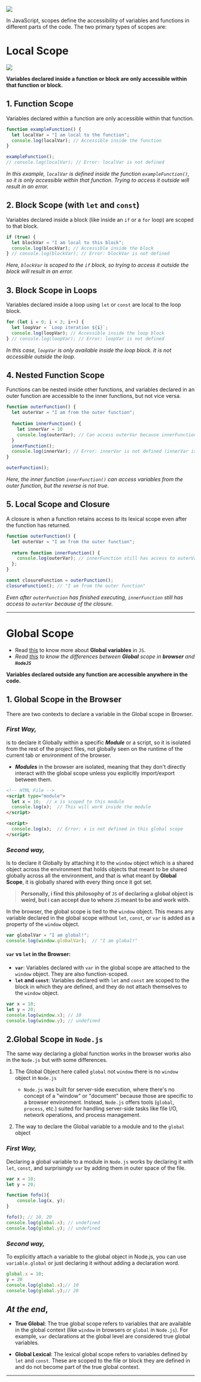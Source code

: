 
![](../../photos/Basics/Scopes.png)

In JavaScript, scopes define the accessibility of variables and functions in different parts of the code. The two primary types of scopes are:

# Local Scope

![](../../photos/Basics/LocalScope.png)

**Variables declared inside a function or block are only accessible within that function or block.**

## 1. **Function Scope**

Variables declared within a function are only accessible within that function.
```js
function exampleFunction() {
  let localVar = "I am local to the function";
  console.log(localVar); // Accessible inside the function
}

exampleFunction();
// console.log(localVar); // Error: localVar is not defined
```
*In this example, `localVar` is defined inside the function `exampleFunction()`, so it is only accessible within that function. Trying to access it outside will result in an error.*

## 2. **Block Scope (with `let` and `const`)**

Variables declared inside a block (like inside an `if` or a `for` loop) are scoped to that block.
```js
if (true) {
  let blockVar = "I am local to this block";
  console.log(blockVar); // Accessible inside the block
} // console.log(blockVar); // Error: blockVar is not defined
```
*Here, `blockVar` is scoped to the `if` block, so trying to access it outside the block will result in an error.*

## 3. **Block Scope in Loops**

Variables declared inside a loop using `let` or `const` are local to the loop block.
```js
for (let i = 0; i < 3; i++) {
  let loopVar = `Loop iteration ${i}`;
  console.log(loopVar); // Accessible inside the loop block
} // console.log(loopVar); // Error: loopVar is not defined
```
*In this case, `loopVar` is only available inside the loop block. It is not accessible outside the loop.*

## 4. **Nested Function Scope**

Functions can be nested inside other functions, and variables declared in an outer function are accessible to the inner functions, but not vice versa.
```js
function outerFunction() {
  let outerVar = "I am from the outer function";
  
  function innerFunction() {
    let innerVar = 10
    console.log(outerVar); // Can access outerVar because innerFunction is inside outerFunction
  }
  innerFunction();
  console.log(innerVar); // Error: innerVar is not defined (innerVar is only accessible inside innerFunction)
}

outerFunction();
```
*Here, the inner function `innerFunction()` can access variables from the outer function, but the reverse is not true.*

## 5. **Local Scope and Closure**

A closure is when a function retains access to its lexical scope even after the function has returned.
```js
function outerFunction() {
  let outerVar = "I am from the outer function";
  
  return function innerFunction() {
    console.log(outerVar); // innerFunction still has access to outerVar
  };
}

const closureFunction = outerFunction();
closureFunction(); // "I am from the outer function"
```
*Even after `outerFunction` has finished executing, `innerFunction` still has access to `outerVar` because of the closure.*

___

# **Global Scope**

- Read [this](https://flexiple.com/javascript/global-variables) to know more about **Global variables** in `JS`.
- *Read [this](https://dev.to/rahulvijayvergiya/nodejs-vs-browser-understanding-the-global-scope-battle-39al) to know the differences between **Global** scope in **browser** and **`NodeJS`***

**Variables declared outside any function are accessible anywhere in the code.**

## 1. Global Scope in the Browser

There are two contexts to declare a variable in the Global scope in Browser.

### ***First Way**,* 
is to declare it Globally within a specific ***Module*** or a script, so it is isolated from the rest of the project files, not globally seen on the runtime of the current tab or environment of the browser.
- ***Modules*** in the browser are isolated, meaning that they don't directly interact with the global scope unless you explicitly import/export between them.

```html
<!-- HTML File -->
<script type="module">
  let x = 10;  // x is scoped to this module
  console.log(x);  // This will work inside the module
</script>

<script>
  console.log(x);  // Error: x is not defined in this global scope
</script>
```

### ***Second way**,*
Is to declare it Globally by attaching it to the `window` object which is a shared object across the environment that holds objects that meant to be shared globally across all the environment, and that is what meant by **Global Scope**, it is globally shared with every thing once it got set.  

> __Personally, i find this philosophy of `JS` of declaring a global object is weird, but i can accept due to where `JS` meant to be and work with.__

In the browser, the global scope is tied to the `window` object. This means any variable declared in the global scope without `let`, `const`, or `var` is added as a property of the `window` object.
```js
var globalVar = "I am global!";
console.log(window.globalVar);  // "I am global!"
```

#### `var` vs `let` in the Browser:

- **`var`**: Variables declared with `var` in the global scope are attached to the `window` object. They are also function-scoped.
- **`let` and `const`**: Variables declared with `let` and `const` are scoped to the block in which they are defined, and they do not attach themselves to the `window` object.
```js
var x = 10;
let y = 20;
console.log(window.x); // 10
console.log(window.y); // undefined
```

## 2.Global Scope in `Node.js`

The same way declaring a global function works in the browser works also in the `Node.js` but with some differences.

1. The Global Object here called `global` not `window` there is no `window` object in `Node.js`
	
	- `Node.js` was built for server-side execution, where there's no concept of a "window" or "document" because those are specific to a browser environment. Instead, `Node.js` offers tools (`global`, `process`, etc.) suited for handling server-side tasks like file I/O, network operations, and process management.

2. The way to declare the Global variable to a module and to the `global` object

### ***First Way**,* 
Declaring a global variable to a module in `Node.js` works by declaring it with `let`, `const`, and surprisingly `var` by adding them in outer space of the file.
```js
var x = 10;
let y = 20;

function fofo(){
	console.log(x, y);
}

fofo(); // 10, 20
console.log(global.x); // undefined
console.log(global.y); // undefined
```

### ***Second way**,*
To explicitly attach a variable to the global object in Node.js, you can use `variable.global` or just declaring it without adding a declaration word.
```js
global.x = 10;
y = 20
console.log(global.x);// 10
console.log(global.y);// 20
```

## *At the end*,

- **True Global**: The true global scope refers to variables that are available in the global context (like `window` in browsers or `global` in `Node.js`). For example, `var` declarations at the global level are considered true global variables.
    
- **Global Lexical**: The lexical global scope refers to variables defined by `let` and `const`. These are scoped to the file or block they are defined in and do not become part of the true global context.

---
